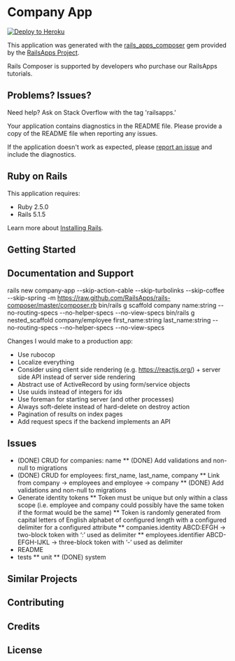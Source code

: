 Company App
================

[![Deploy to Heroku](https://www.herokucdn.com/deploy/button.png)](https://heroku.com/deploy)

This application was generated with the [rails_apps_composer](https://github.com/RailsApps/rails_apps_composer) gem
provided by the [RailsApps Project](http://railsapps.github.io/).

Rails Composer is supported by developers who purchase our RailsApps tutorials.

Problems? Issues?
-----------

Need help? Ask on Stack Overflow with the tag 'railsapps.'

Your application contains diagnostics in the README file. Please provide a copy of the README file when reporting any issues.

If the application doesn't work as expected, please [report an issue](https://github.com/RailsApps/rails_apps_composer/issues)
and include the diagnostics.

Ruby on Rails
-------------

This application requires:

- Ruby 2.5.0
- Rails 5.1.5

Learn more about [Installing Rails](http://railsapps.github.io/installing-rails.html).

Getting Started
---------------

Documentation and Support
-------------------------

rails new company-app --skip-action-cable --skip-turbolinks --skip-coffee --skip-spring -m https://raw.github.com/RailsApps/rails-composer/master/composer.rb
bin/rails g scaffold company name:string --no-routing-specs --no-helper-specs --no-view-specs
bin/rails g nested_scaffold company/employee first_name:string last_name:string --no-routing-specs --no-helper-specs --no-view-specs

Changes I would make to a production app:
* Use rubocop
* Localize everything
* Consider using client side rendering (e.g. https://reactjs.org/) + server
  side API instead of server side rendering
* Abstract use of ActiveRecord by using form/service objects
* Use uuids instead of integers for ids
* Use foreman for starting server (and other processes)
* Always soft-delete instead of hard-delete on destroy action
* Pagination of results on index pages
* Add request specs if the backend implements an API 

Issues
-------------

* (DONE) CRUD for companies: name
** (DONE) Add validations and non-null to migrations
* (DONE) CRUD for employees: first_name, last_name, company
** Link from company -> employees and employee -> company
** (DONE) Add validations and non-null to migrations
* Generate identity tokens
** Token must be unique but only within a class scope (i.e. employee and company
   could possibly have the same token if the format would be the same)
** Token is randomly generated from capital letters of English alphabet of 
   configured length with a configured delimiter for a configured attribute
** companies.identity ABCD:EFGH -> two-block token with ‘:’ used as delimiter
** employees.identifier ABCD-EFGH-IJKL -> three-block token with ‘-’ used as delimiter
* README
* tests
** unit
** (DONE) system

Similar Projects
----------------

Contributing
------------

Credits
-------

License
-------
